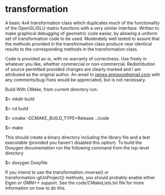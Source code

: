 transformation
==============

A basic 4x4 transformation class which duplicates much of the functionality of the OpenGL/GLU matrix functions with a very similar interface.  Written to make graphical debugging of geometric code easier, by allowing a uniform set of transformation code to be used. Moderately well tested to assure that the methods provided in the transformation class produce near identical results to the corresponding methods in the transformation class.

Code is provided as-is, with no warranty of correctness.  Use freely in whatever you like, whether commercial or non-commercial. Redistribution of source permitted provided changes are clearly marked and I am attributed as the original author.  An email to james.gregson@gmail.com with any comments/bug-fixes would be appreciated, but is not necessary.

Build With CMake, from current directory run:

$> mkdir build

$> cd build

$> cmake -DCMAKE_BUILD_TYPE=Release ../code 

$> make

This should create a binary directory including the library file and a test executable (provided you haven't disabled this option). To build the Doxygen documentation run the following command from the top-level directory

$> doxygen Doxyfile

If you intend to use the transformation::inverse() or transformation::glUnProject() methods, you should probably enable either Eigen or GMM++ support. See the code/CMakeLists.txt file for more information on how to do this.